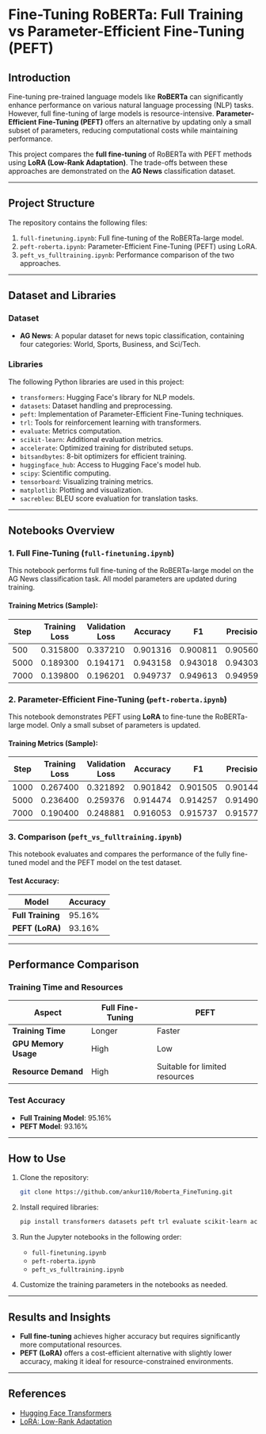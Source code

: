 # Fine-Tuning RoBERTa: Full Training vs Parameter-Efficient Fine-Tuning (PEFT)

## Introduction

Fine-tuning pre-trained language models like **RoBERTa** can significantly enhance performance on various natural language processing (NLP) tasks. However, full fine-tuning of large models is resource-intensive. **Parameter-Efficient Fine-Tuning (PEFT)** offers an alternative by updating only a small subset of parameters, reducing computational costs while maintaining performance.

This project compares the **full fine-tuning** of RoBERTa with PEFT methods using **LoRA (Low-Rank Adaptation)**. The trade-offs between these approaches are demonstrated on the **AG News** classification dataset.

---

## Project Structure

The repository contains the following files:

1. `full-finetuning.ipynb`: Full fine-tuning of the RoBERTa-large model.
2. `peft-roberta.ipynb`: Parameter-Efficient Fine-Tuning (PEFT) using LoRA.
3. `peft_vs_fulltraining.ipynb`: Performance comparison of the two approaches.

---

## Dataset and Libraries

### Dataset
- **AG News**: A popular dataset for news topic classification, containing four categories: World, Sports, Business, and Sci/Tech.

### Libraries
The following Python libraries are used in this project:
- `transformers`: Hugging Face's library for NLP models.
- `datasets`: Dataset handling and preprocessing.
- `peft`: Implementation of Parameter-Efficient Fine-Tuning techniques.
- `trl`: Tools for reinforcement learning with transformers.
- `evaluate`: Metrics computation.
- `scikit-learn`: Additional evaluation metrics.
- `accelerate`: Optimized training for distributed setups.
- `bitsandbytes`: 8-bit optimizers for efficient training.
- `huggingface_hub`: Access to Hugging Face's model hub.
- `scipy`: Scientific computing.
- `tensorboard`: Visualizing training metrics.
- `matplotlib`: Plotting and visualization.
- `sacrebleu`: BLEU score evaluation for translation tasks.

---

## Notebooks Overview

### 1. Full Fine-Tuning (`full-finetuning.ipynb`)
This notebook performs full fine-tuning of the RoBERTa-large model on the AG News classification task. All model parameters are updated during training.

#### Training Metrics (Sample):
| Step  | Training Loss | Validation Loss | Accuracy | F1     | Precision | Recall  |
|-------|---------------|-----------------|----------|--------|-----------|---------|
| 500   | 0.315800      | 0.337210       | 0.901316 | 0.900811 | 0.905600  | 0.901316 |
| 5000  | 0.189300      | 0.194171       | 0.943158 | 0.943018 | 0.943037  | 0.943158 |
| 7000  | 0.139800      | 0.196201       | 0.949737 | 0.949613 | 0.949593  | 0.949737 |

### 2. Parameter-Efficient Fine-Tuning (`peft-roberta.ipynb`)
This notebook demonstrates PEFT using **LoRA** to fine-tune the RoBERTa-large model. Only a small subset of parameters is updated.

#### Training Metrics (Sample):
| Step  | Training Loss | Validation Loss | Accuracy | F1     | Precision | Recall  |
|-------|---------------|-----------------|----------|--------|-----------|---------|
| 1000  | 0.267400      | 0.321892       | 0.901842 | 0.901505 | 0.901446  | 0.901842 |
| 5000  | 0.236400      | 0.259376       | 0.914474 | 0.914257 | 0.914906  | 0.914474 |
| 7000  | 0.190400      | 0.248881       | 0.916053 | 0.915737 | 0.915774  | 0.916053 |

### 3. Comparison (`peft_vs_fulltraining.ipynb`)
This notebook evaluates and compares the performance of the fully fine-tuned model and the PEFT model on the test dataset.

#### Test Accuracy:
| Model                 | Accuracy |
|-----------------------|----------|
| **Full Training**     | 95.16%   |
| **PEFT (LoRA)**       | 93.16%   |

---

## Performance Comparison

### Training Time and Resources
| Aspect                | Full Fine-Tuning     | PEFT                   |
|-----------------------|----------------------|------------------------|
| **Training Time**     | Longer              | Faster                 |
| **GPU Memory Usage**  | High                | Low                    |
| **Resource Demand**   | High                | Suitable for limited resources |

### Test Accuracy
- **Full Training Model**: 95.16%
- **PEFT Model**: 93.16%

---

## How to Use

1. Clone the repository:
   ```bash
   git clone https://github.com/ankur110/Roberta_FineTuning.git
   ```

2. Install required libraries:
   ```bash
   pip install transformers datasets peft trl evaluate scikit-learn accelerate bitsandbytes huggingface_hub scipy tensorboard matplotlib sacrebleu
   ```

3. Run the Jupyter notebooks in the following order:
   - `full-finetuning.ipynb`
   - `peft-roberta.ipynb`
   - `peft_vs_fulltraining.ipynb`

4. Customize the training parameters in the notebooks as needed.

---

## Results and Insights
- **Full fine-tuning** achieves higher accuracy but requires significantly more computational resources.
- **PEFT (LoRA)** offers a cost-efficient alternative with slightly lower accuracy, making it ideal for resource-constrained environments.

---

## References
- [Hugging Face Transformers](https://huggingface.co/transformers/)
- [LoRA: Low-Rank Adaptation](https://arxiv.org/abs/2106.09685)

